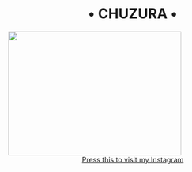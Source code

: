 <center><h1>• CHUZURA •</h1></center>
<img src="https://kosred.com/a/yhuikl.gif" width ="350px" height="250px" >
<br>
<center><a href="https://www.instagram.com/rafikhalbi_">Press this to visit my Instagram</a></center>
